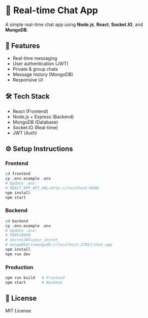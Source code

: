 # 💬 Real-time Chat App

A simple real-time chat app using **Node.js**, **React**, **Socket.IO**, and **MongoDB**.

## 🚀 Features

- Real-time messaging
- User authentication (JWT)
- Private & group chats
- Message history (MongoDB)
- Responsive UI

## 🛠️ Tech Stack

- React (Frontend)
- Node.js + Express (Backend)
- MongoDB (Database)
- Socket.IO (Real-time)
- JWT (Auth)

## ⚙️ Setup Instructions

### Frontend

```bash
cd frontend
cp .env.example .env
# Update .env:
# REACT_APP_API_URL=http://localhost:8000
npm install
npm start
```

### Backend

```bash
cd backend
cp .env.example .env
# Update .env:
# PORT=8000
# SecretJWT=your_secret
# mongoDbUrl=mongodb://localhost:27017/chat-app
npm install
npm run dev
```

### Production

```bash
npm run build   # Frontend
npm start       # Backend
```

## 📄 License

MIT License
